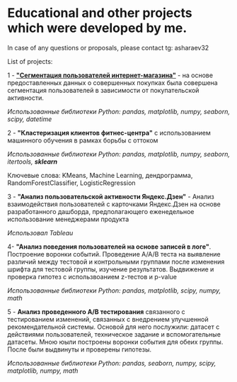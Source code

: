 
# Educational and other projects which were developed by me.

In case of any questions or proposals, please contact tg: asharaev32

List of projects:

1 - <a href="https://github.com/asharaev32/asharaev32_portfolio/tree/main/%D0%A1%D0%B5%D0%B3%D0%BC%D0%B5%D0%BD%D1%82%D0%B0%D1%86%D0%B8%D1%8F%20%D0%BF%D0%BE%D0%BB%D1%8C%D0%B7%D0%BE%D0%B2%D0%B0%D1%82%D0%B5%D0%BB%D0%B5%D0%B9%20%D0%B8%D0%BD%D1%82%D0%B5%D1%80%D0%BD%D0%B5%D1%82-%D0%BC%D0%B0%D0%B3%D0%B0%D0%B7%D0%B8%D0%BD%D0%B0" target="_blank">**"Сегментация пользователей интернет-магазина"**</a> - на основе предоставленных данных о совершенных покупках была совершена сегментация пользователей в зависимости от покупательской активности.

*Использованные библиотеки Python: pandas, matplotlib, numpy, seaborn, scipy, datetime*



2 - **"Кластеризация клиентов фитнес-центра"** с использованием машинного обучения в рамках борьбы с оттоком

*Использованные библиотеки Python: pandas, matplotlib, numpy, seaborn, itertools, **sklearn***

Ключевые слова: KMeans, Machine Learning, дендрограмма, RandomForestClassifier, LogisticRegression


3 - **"Анализ пользовательской активности Яндекс.Дзен"** - Анализ взаимодействия пользователей с карточками Яндекс.Дзен на основе разработанного дашборда, предполагающего еженедельное использование менеджерами продукта

*Использовал Tableau*

4- **"Анализ поведения пользователей на основе записей в логе"**. Построение воронки событий. Проведение А/А/B теста на выявление различий между тестовой и контрольными группами после изменения шрифта для тестовой группы, изучение результатов. Выдвижение и проверка гипотез с использвоанием z-тестов и p-value

*Использованные библиотеки Python: pandas, matplotlib, scipy, numpy, math*

5 - **Анализ проведенного А/В тестирования** связанного с тестированием изменений, связанных с внедрением улучшенной рекомендательной системы. Основой для него послужили: датасет с действиями пользователей, техническое задание и вспомогательные датасеты. Мною юыли построены воронки события для обеих группы. После были выдвинуты и проверены гипотезы.

*Использованные библиотеки Python: pandas, seaborn, numpy, scipy, matplotlib, numpy, math*

